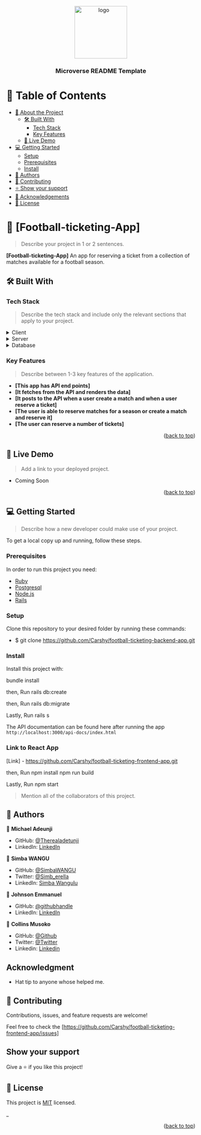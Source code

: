 <a name="readme-top"></a>

<div align="center">

  <img src="murple_logo.png" alt="logo" width="140"  height="auto" />
  <br/>

  <h3><b>Microverse README Template</b></h3>

</div>

<!-- TABLE OF CONTENTS -->

# 📗 Table of Contents

- [📖 About the Project](#about-project)
  - [🛠 Built With](#built-with)
    - [Tech Stack](#tech-stack)
    - [Key Features](#key-features)
  - [🚀 Live Demo](#live-demo)
- [💻 Getting Started](#getting-started)
  - [Setup](#setup)
  - [Prerequisites](#prerequisites)
  - [Install](#install)
- [👥 Authors](#authors)
- [🤝 Contributing](#contributing)
- [⭐️ Show your support](#support)
- [🙏 Acknowledgements](#acknowledgements)
- [📝 License](#license)

<!-- PROJECT DESCRIPTION -->

# 📖 [Football-ticketing-App] <a name="about-project"></a>

> Describe your project in 1 or 2 sentences.

**[Football-ticketing-App]** An app for reserving a ticket from a collection of matches available for a football season.

## 🛠 Built With <a name="built-with"></a>

### Tech Stack <a name="tech-stack"></a>

> Describe the tech stack and include only the relevant sections that apply to your project.

<details>
  <summary>Client</summary>
  <ul>
    <li><a href="https://reactjs.org/">React.js</a></li>
  </ul>
</details>

<details>
  <summary>Server</summary>
  <ul>
    <li><a href="https://rubyonrails.org/">Ruby on Rails</a></li>
  </ul>
</details>

<details>
<summary>Database</summary>
  <ul>
    <li><a href="https://www.postgresql.org/">PostgreSQL</a></li>
  </ul>
</details>

<!-- Features -->

### Key Features <a name="key-features"></a>

> Describe between 1-3 key features of the application.

- **[This app has API end points]**
- **[It fetches from the API and renders the data]**
- **[It posts to the API when a user create a match and when a user reserve a ticket]**
- **[The user is able to reserve matches for a season or create a match and reserve it]**
- **[The user can reserve a number of tickets]**

<p align="right">(<a href="#readme-top">back to top</a>)</p>

<!-- LIVE DEMO -->

## 🚀 Live Demo <a name="live-demo"></a>

> Add a link to your deployed project.

- Coming Soon

<p align="right">(<a href="#readme-top">back to top</a>)</p>

<!-- GETTING STARTED -->

## 💻 Getting Started <a name="getting-started"></a>

> Describe how a new developer could make use of your project.

To get a local copy up and running, follow these steps.

### Prerequisites

In order to run this project you need:

- [Ruby](https://www.ruby-lang.org/en/)
- [Postgresql](https://www.postgresql.org/)
- [Node.js](https://nodejs.org/en/)
- [Rails](https://rubyonrails.org/)

### Setup

Clone this repository to your desired folder by running these commands:

- $ git clone https://github.com/Carshy/football-ticketing-backend-app.git

### Install

Install this project with:

bundle install

then,
Run rails db:create

then, 
Run rails db:migrate

Lastly,
Run rails s

The API documentation can be found here after running the app `http://localhost:3000/api-docs/index.html`

### Link to React App

[Link] - https://github.com/Carshy/football-ticketing-frontend-app.git

then,
Run npm install
    npm run build
    
Lastly,
Run npm start    

<!-- AUTHORS -->

> Mention all of the collaborators of this project.

## 👥 Authors <a name="authors"></a>

👤 **Michael Adeunji**

- GitHub: [@Therealadetunji](https://github.com/therealadetunji)
- LinkedIn: [LinkedIn](https://www.linkedin.com/in/adetunji-michael/)

👤 **Simba WANGU**

- GitHub: [@SimbaWANGU](https://github.com/SimbaWANGU)
- Twitter: [@Simb_erella](https://twitter.com/Simb_erella)
- LinkedIn: [Simba Wangulu](https://linkedin.com/in/simba-wangulu/)

👤 **Johnson Emmanuel**

- GitHub: [@githubhandle](https://github.com/ifzyy)
- LinkedIn: [LinkedIn](https://www.linkedin.com/in/johnson-emmanuel)

👤 **Collins Musoko**

- GitHub: [@Github](https://github.com/Carshy)
- Twitter: [@Twitter](https://twitter.com/CarshyCollins)
- Linkedin: [Linkedin](https://www.linkedin.com/in/collins-musoko-864881120/)

## Acknowledgment

- Hat tip to anyone whose helped me.

## 🤝 Contributing

Contributions, issues, and feature requests are welcome!

Feel free to check the [https://github.com/Carshy/football-ticketing-frontend-app/issues]

## Show your support

Give a ⭐️ if you like this project!

## :memo: License

This project is [MIT](./MIT.md) licensed.

_

<p align="right">(<a href="#readme-top">back to top</a>)</p>
